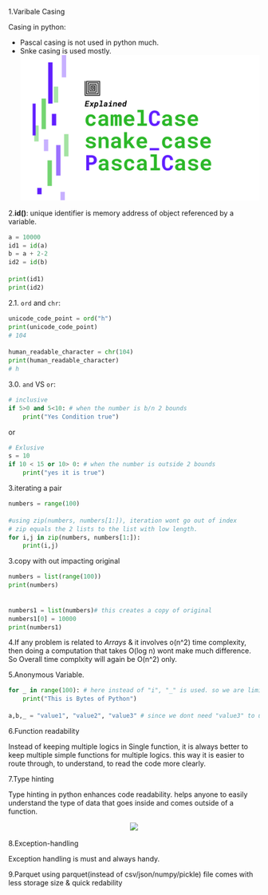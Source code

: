 1.Varibale Casing

Casing in python:
- Pascal casing is not used in python much.
- Snke casing is used mostly.
![Alt text](image.png)

2.**id()**: unique identifier is memory address of object referenced by a variable. 
```python
a = 10000
id1 = id(a)
b = a + 2-2
id2 = id(b)

print(id1)
print(id2)
```

2.1. `ord` and `chr`:
```python
unicode_code_point = ord("h")
print(unicode_code_point)
# 104

human_readable_character = chr(104)
print(human_readable_character)
# h
```

3.0. `and` VS `or`:
```python
# inclusive
if 5>0 and 5<10: # when the number is b/n 2 bounds
    print("Yes Condition true")
```
or 
```python
# Exlusive
s = 10
if 10 < 15 or 10> 0: # when the number is outside 2 bounds
    print("yes it is true")
```
3.iterating a pair
```python
numbers = range(100)

#using zip(numbers, numbers[1:]), iteration wont go out of index
# zip equals the 2 lists to the list with low length.
for i,j in zip(numbers, numbers[1:]): 
    print(i,j)
```
3.copy with out impacting original
```python
numbers = list(range(100))
print(numbers)


numbers1 = list(numbers)# this creates a copy of original
numbers1[0] = 10000
print(numbers1)
```

4.If any problem is related to *Arrays* & it involves o(n^2) time complexity, then doing a computation that takes O(log n) wont make much difference. So Overall time complxity will again be O(n^2) only.


5.Anonymous Variable.

```Python
for _ in range(100): # here instead of "i", "_" is used. so we are limiting memory & usage.
    print("This is Bytes of Python")

a,b,_ = "value1", "value2", "value3" # since we dont need "value3" to use, so using anonymous variable.
```

6.Function readability

Instead of keeping multiple logics in Single function, it is always better to keep multiple simple functions for multiple logics. this way it is easier to route through, to understand, to read the code more clearly.

7.Type hinting

Type hinting in python enhances code readability. helps anyone to easily understand the type of data that goes inside and comes outside of a function.

<p align="center" width="100%">
    <img width="40%" src="../imgs/type_checking.png"></img>
</p>


8.Exception-handling

Exception handling is must and always handy.

9.Parquet
using parquet(instead of csv/json/numpy/pickle) file comes with less storage size & quick redability
